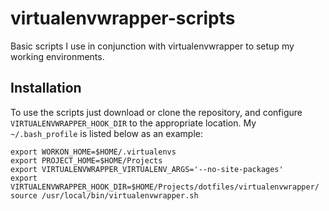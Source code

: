 virtualenvwrapper-scripts
===

Basic scripts I use in conjunction with virtualenvwrapper to setup my working environments.

Installation
---
To use the scripts just download or clone the repository, and configure `VIRTUALENVWRAPPER_HOOK_DIR` to the appropriate location.  My `~/.bash_profile` is listed below as an example:

    export WORKON_HOME=$HOME/.virtualenvs
    export PROJECT_HOME=$HOME/Projects
    export VIRTUALENVWRAPPER_VIRTUALENV_ARGS='--no-site-packages'
    export VIRTUALENVWRAPPER_HOOK_DIR=$HOME/Projects/dotfiles/virtualenvwrapper/
    source /usr/local/bin/virtualenvwrapper.sh